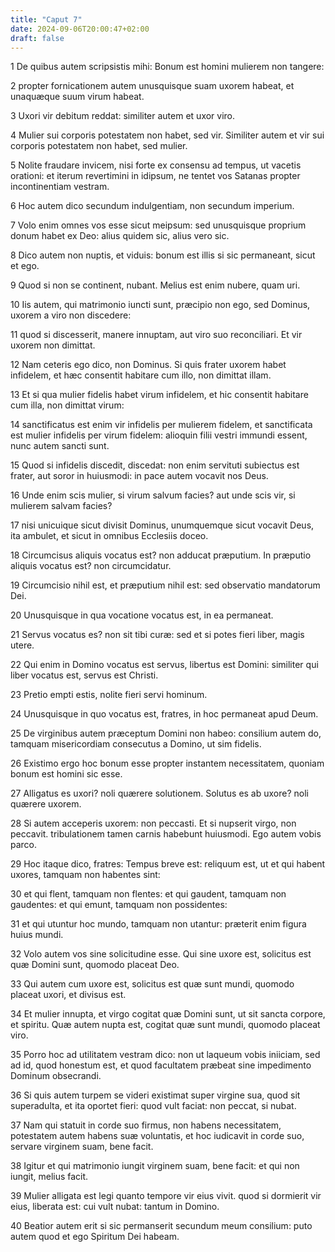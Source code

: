 ```yaml
---
title: "Caput 7"
date: 2024-09-06T20:00:47+02:00
draft: false
---
```



1 De quibus autem scripsistis mihi: Bonum est homini mulierem non tangere:

2 propter fornicationem autem unusquisque suam uxorem habeat, et unaquæque suum virum habeat.

3 Uxori vir debitum reddat: similiter autem et uxor viro.

4 Mulier sui corporis potestatem non habet, sed vir. Similiter autem et vir sui corporis potestatem non habet, sed mulier.

5 Nolite fraudare invicem, nisi forte ex consensu ad tempus, ut vacetis orationi: et iterum revertimini in idipsum, ne tentet vos Satanas propter incontinentiam vestram.

6 Hoc autem dico secundum indulgentiam, non secundum imperium.

7 Volo enim omnes vos esse sicut meipsum: sed unusquisque proprium donum habet ex Deo: alius quidem sic, alius vero sic.

8 Dico autem non nuptis, et viduis: bonum est illis si sic permaneant, sicut et ego.

9 Quod si non se continent, nubant. Melius est enim nubere, quam uri.

10 Iis autem, qui matrimonio iuncti sunt, præcipio non ego, sed Dominus, uxorem a viro non discedere:

11 quod si discesserit, manere innuptam, aut viro suo reconciliari. Et vir uxorem non dimittat.

12 Nam ceteris ego dico, non Dominus. Si quis frater uxorem habet infidelem, et hæc consentit habitare cum illo, non dimittat illam.

13 Et si qua mulier fidelis habet virum infidelem, et hic consentit habitare cum illa, non dimittat virum:

14 sanctificatus est enim vir infidelis per mulierem fidelem, et sanctificata est mulier infidelis per virum fidelem: alioquin filii vestri immundi essent, nunc autem sancti sunt.

15 Quod si infidelis discedit, discedat: non enim servituti subiectus est frater, aut soror in huiusmodi: in pace autem vocavit nos Deus.

16 Unde enim scis mulier, si virum salvum facies? aut unde scis vir, si mulierem salvam facies?

17 nisi unicuique sicut divisit Dominus, unumquemque sicut vocavit Deus, ita ambulet, et sicut in omnibus Ecclesiis doceo.

18 Circumcisus aliquis vocatus est? non adducat præputium. In præputio aliquis vocatus est? non circumcidatur.

19 Circumcisio nihil est, et præputium nihil est: sed observatio mandatorum Dei.

20 Unusquisque in qua vocatione vocatus est, in ea permaneat.

21 Servus vocatus es? non sit tibi curæ: sed et si potes fieri liber, magis utere.

22 Qui enim in Domino vocatus est servus, libertus est Domini: similiter qui liber vocatus est, servus est Christi.

23 Pretio empti estis, nolite fieri servi hominum.

24 Unusquisque in quo vocatus est, fratres, in hoc permaneat apud Deum.

25 De virginibus autem præceptum Domini non habeo: consilium autem do, tamquam misericordiam consecutus a Domino, ut sim fidelis.

26 Existimo ergo hoc bonum esse propter instantem necessitatem, quoniam bonum est homini sic esse.

27 Alligatus es uxori? noli quærere solutionem. Solutus es ab uxore? noli quærere uxorem.

28 Si autem acceperis uxorem: non peccasti. Et si nupserit virgo, non peccavit. tribulationem tamen carnis habebunt huiusmodi. Ego autem vobis parco.

29 Hoc itaque dico, fratres: Tempus breve est: reliquum est, ut et qui habent uxores, tamquam non habentes sint:

30 et qui flent, tamquam non flentes: et qui gaudent, tamquam non gaudentes: et qui emunt, tamquam non possidentes:

31 et qui utuntur hoc mundo, tamquam non utantur: præterit enim figura huius mundi.

32 Volo autem vos sine solicitudine esse. Qui sine uxore est, solicitus est quæ Domini sunt, quomodo placeat Deo.

33 Qui autem cum uxore est, solicitus est quæ sunt mundi, quomodo placeat uxori, et divisus est.

34 Et mulier innupta, et virgo cogitat quæ Domini sunt, ut sit sancta corpore, et spiritu. Quæ autem nupta est, cogitat quæ sunt mundi, quomodo placeat viro.

35 Porro hoc ad utilitatem vestram dico: non ut laqueum vobis iniiciam, sed ad id, quod honestum est, et quod facultatem præbeat sine impedimento Dominum obsecrandi.

36 Si quis autem turpem se videri existimat super virgine sua, quod sit superadulta, et ita oportet fieri: quod vult faciat: non peccat, si nubat.

37 Nam qui statuit in corde suo firmus, non habens necessitatem, potestatem autem habens suæ voluntatis, et hoc iudicavit in corde suo, servare virginem suam, bene facit.

38 Igitur et qui matrimonio iungit virginem suam, bene facit: et qui non iungit, melius facit.

39 Mulier alligata est legi quanto tempore vir eius vivit. quod si dormierit vir eius, liberata est: cui vult nubat: tantum in Domino.

40 Beatior autem erit si sic permanserit secundum meum consilium: puto autem quod et ego Spiritum Dei habeam.

